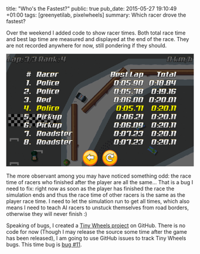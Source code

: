 title: "Who's the Fastest?"
public: true
pub_date: 2015-05-27 19:10:49 +01:00
tags: [greenyetilab, pixelwheels]
summary: Which racer drove the fastest?


Over the weekend I added code to show racer times. Both total race time and best lap time are measured and displayed at the end of the race. They are not recorded anywhere for now, still pondering if they should.

![Racer Times](racer-times.png)

The more observant among you may have noticed something odd: the race time of racers who finished after the player are all the same... That is a bug I need to fix: right now as soon as the player has finished the race the simulation ends and thus the race time of other racers is the same as the player race time. I need to let the simulation run to get all times, which also means I need to teach AI racers to unstuck themselves from road borders, otherwise they will never finish :)

Speaking of bugs, I created a [Tiny Wheels project][twgh] on GitHub. There is no code for now (Though I may release the source some time after the game has been released), I am going to use GitHub issues to track Tiny Wheels bugs. This time bug is [bug #11][b11].

[twgh]: http://github.com/agateau/tinywheels
[b11]: http://github.com/agateau/tinywheels/issues/11
